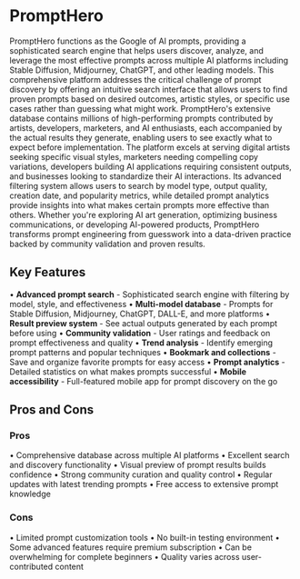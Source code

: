 # PromptHero

PromptHero functions as the Google of AI prompts, providing a sophisticated search engine that helps users discover, analyze, and leverage the most effective prompts across multiple AI platforms including Stable Diffusion, Midjourney, ChatGPT, and other leading models. This comprehensive platform addresses the critical challenge of prompt discovery by offering an intuitive search interface that allows users to find proven prompts based on desired outcomes, artistic styles, or specific use cases rather than guessing what might work. PromptHero's extensive database contains millions of high-performing prompts contributed by artists, developers, marketers, and AI enthusiasts, each accompanied by the actual results they generate, enabling users to see exactly what to expect before implementation. The platform excels at serving digital artists seeking specific visual styles, marketers needing compelling copy variations, developers building AI applications requiring consistent outputs, and businesses looking to standardize their AI interactions. Its advanced filtering system allows users to search by model type, output quality, creation date, and popularity metrics, while detailed prompt analytics provide insights into what makes certain prompts more effective than others. Whether you're exploring AI art generation, optimizing business communications, or developing AI-powered products, PromptHero transforms prompt engineering from guesswork into a data-driven practice backed by community validation and proven results.

## Key Features

• **Advanced prompt search** - Sophisticated search engine with filtering by model, style, and effectiveness
• **Multi-model database** - Prompts for Stable Diffusion, Midjourney, ChatGPT, DALL-E, and more platforms
• **Result preview system** - See actual outputs generated by each prompt before using
• **Community validation** - User ratings and feedback on prompt effectiveness and quality
• **Trend analysis** - Identify emerging prompt patterns and popular techniques
• **Bookmark and collections** - Save and organize favorite prompts for easy access
• **Prompt analytics** - Detailed statistics on what makes prompts successful
• **Mobile accessibility** - Full-featured mobile app for prompt discovery on the go

## Pros and Cons

### Pros
• Comprehensive database across multiple AI platforms
• Excellent search and discovery functionality
• Visual preview of prompt results builds confidence
• Strong community curation and quality control
• Regular updates with latest trending prompts
• Free access to extensive prompt knowledge

### Cons
• Limited prompt customization tools
• No built-in testing environment
• Some advanced features require premium subscription
• Can be overwhelming for complete beginners
• Quality varies across user-contributed content